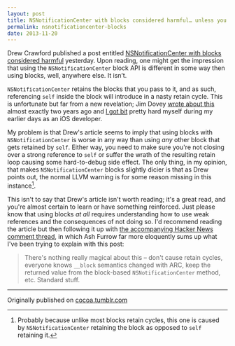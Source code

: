 ```yaml
---
layout: post
title: NSNotificationCenter with blocks considered harmful… unless you use weak references, then it's fine
permalink: nsnotificationcenter-blocks
date: 2013-11-20
---
```


Drew Crawford published a post entitled [NSNotificationCenter with blocks considered harmful](http://sealedabstract.com/code/nsnotificationcenter-with-blocks-considered-harmful/) yesterday. Upon reading, one might get the impression that using the `NSNotificationCenter` block API is different in some way then using blocks, well, anywhere else. It isn’t.

`NSNotificationCenter` retains the blocks that you pass to it, and as such, referencing `self` inside the block will introduce in a nasty retain cycle. This is unfortunate but far from a new revelation; Jim Dovey [wrote about this](http://tumblr.alanquatermain.me/post/1686415314/an-nsnotification-blocks-gotcha) almost exactly two years ago and [I got bit](http://bryan.io/post/4766732327/nsnotifications-and-blocks) pretty hard myself during my earlier days as an iOS developer.

My problem is that Drew's article seems to imply that using blocks with `NSNotificationCenter` is worse in any way than using *any* other block that gets retained by `self`. Either way, you need to make sure you're not closing over a strong reference to `self` or suffer the wrath of the resulting retain loop causing some hard-to-debug side effect. The only thing, in my opinion, that makes `NSNotificationCenter` blocks slightly dicier is that as Drew points out, the normal LLVM warning is for some reason missing in this instance[^1].

This isn't to say that Drew's article isn't worth reading; it's a great read, and you're almost certain to learn or have something reinforced. Just please know that using blocks *at all* requires understanding how to use weak references and the consequences of not doing so. I'd recommend reading the article but then following it up with [the accompanying Hacker News comment thread](https://news.ycombinator.com/item?id=6767386), in which Ash Furrow far more eloquently sums up what I've been trying to explain with this post:

> There's nothing really magical about this – don't cause retain cycles, everyone knows `__block` semantics changed with ARC, keep the returned value from the block-based `NSNotificationCenter` method, etc. Standard stuff.

[^1]: Probably because unlike most blocks retain cycles, this one is caused by `NSNotificationCenter` retaining the block as opposed to `self` retaining it.

---

Originally published on [cocoa.tumblr.com](http://cocoa.tumblr.com)
